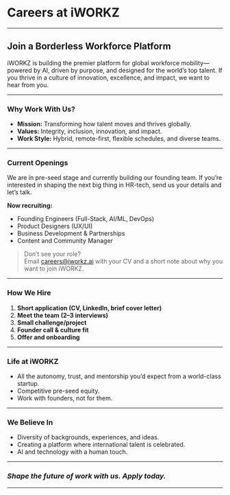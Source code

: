 # Careers at iWORKZ

---

## Join a Borderless Workforce Platform

iWORKZ is building the premier platform for global workforce mobility—powered by AI, driven by purpose, and designed for the world’s top talent. If you thrive in a culture of innovation, excellence, and impact, we want to hear from you.

---

### Why Work With Us?

- **Mission:** Transforming how talent moves and thrives globally.
- **Values:** Integrity, inclusion, innovation, and impact.
- **Work Style:** Hybrid, remote-first, flexible schedules, and diverse teams.

---

### Current Openings

We are in pre-seed stage and currently building our founding team. If you’re interested in shaping the next big thing in HR-tech, send us your details and let’s talk.

**Now recruiting:**
- Founding Engineers (Full-Stack, AI/ML, DevOps)
- Product Designers (UX/UI)
- Business Development & Partnerships
- Content and Community Manager

> Don’t see your role?  
> Email [careers@iworkz.ai](mailto:careers@iworkz.ai) with your CV and a short note about why you want to join iWORKZ.

---

### How We Hire

1. **Short application (CV, LinkedIn, brief cover letter)**
2. **Meet the team (2–3 interviews)**
3. **Small challenge/project**  
4. **Founder call & culture fit**  
5. **Offer and onboarding**

---

### Life at iWORKZ

- All the autonomy, trust, and mentorship you’d expect from a world-class startup.
- Competitive pre-seed equity.
- Work with founders, not for them.

---

### We Believe In

- Diversity of backgrounds, experiences, and ideas.
- Creating a platform where international talent is celebrated.
- AI and technology with a human touch.

---

### *Shape the future of work with us. Apply today.*

---
